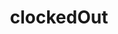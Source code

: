 ---
layout: ../../layouts/ProjectLayout.astro
title: clockedOut
client: Self
video: ../../../public/clocked-out.mp4
description: clockedOut is a LinkedIn clone application that focuses on the social aspects of gaming. It is a one-stop destination for creating lifetime companions, and remembering our childhood nostalgia.
problem: Simulate a popular industry-sized application that utilizes a NoSQL database. Additionally, I wanted to further my understanding on the intricacies of UI/UX testing, how to deal with higher quantities of REST API calls, and finally, familiarize myself with the state management model.
solution: Instead of JavaScript, I decided to use TypeScript instead due to its strongly typed nature. This allowed me to reduce the bugs I encountered, create ease of access for anybody reading my code, and most importantly increase the scalability of my application which is important for addressing my main problem. I utilized Jest for testing due to its compatability with React testing library and asynchronous functionalities. Firebase was my choice for a NoSQL database because of its reliability, rich documentation, and ability to persist data locally and offline which would provide my users a responsive experience. I opted on using React's built-in Context API due to its reliability, built-in support, and minimalistic setup.
shortcomings: After my initial planning phase and working on the application for a few days I realized that I had severely miscalculated the scale of the application. Initially, my goal for clockedOut was to have all of the functionalities and similar design of LinkedIn. Instead I focused on clockedOut being a CRUD application which will later implement messaging and the ability to follow and view others' posts.
builtWith: TypeScript, ReactJS, Firebase, React Router, Jest, Styled-Components, CSS3, HTML5
---